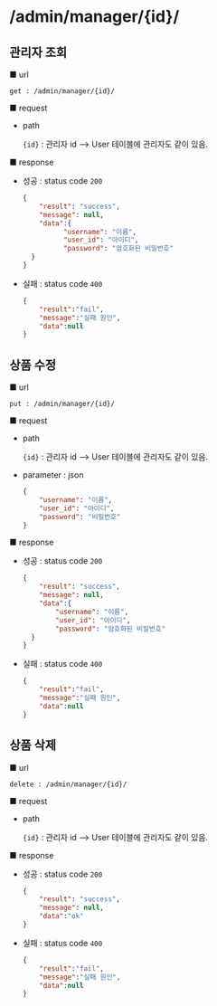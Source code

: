# /admin/manager/{id}/

## 관리자 조회

■ url

 `get : /admin/manager/{id}/` 

■ request

- path

  `{id}` : 관리자 id  --> User 테이블에 관리자도 같이 있음.

■ response

- 성공 : status code `200`

  ```json
  {
      "result": "success", 
      "message": null, 
      "data":{
            "username": "이름",
            "user_id": "아이디",
            "password": "암호화된 비밀번호"
  	}
  }
  ```

- 실패 : status code `400`

  ```json
  {
      "result":"fail",
      "message":"실패 원인",
      "data":null
  }
  ```



## 상품 수정

■ url

 `put : /admin/manager/{id}/` 

■ request

- path

  `{id}` : 관리자 id  --> User 테이블에 관리자도 같이 있음.

- parameter : json

  ```json
  {
      "username": "이름",
      "user_id": "아이디",
      "password": "비밀번호"
  }
  ```

  

■ response

- 성공 : status code `200`

  ```json
  {
      "result": "success", 
      "message": null, 
      "data":{
          "username": "이름",
          "user_id": "아이디",
          "password": "암호화된 비밀번호"
  	}
  }
  ```

- 실패 : status code `400`

  ```json
  {
      "result":"fail",
      "message":"실패 원인",
      "data":null
  }
  ```



## 상품 삭제

■ url

 `delete : /admin/manager/{id}/`

■ request

- path

  `{id}` : 관리자 id  --> User 테이블에 관리자도 같이 있음.

■ response

- 성공 : status code `200`

  ```json
  {
      "result": "success", 
      "message": null, 
      "data":"ok"
  }
  ```

- 실패 : status code `400`

  ```json
  {
      "result":"fail",
      "message":"실패 원인",
      "data":null
  }
  ```

